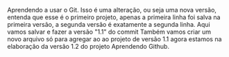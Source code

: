 Aprendendo a usar o Git.
Isso é uma alteração, ou seja uma nova versão, entenda que esse é o primeiro projeto, apenas a primeira linha foi salva na primeira versão, a segunda versão é exatamente a segunda linha.
Aqui vamos salvar e fazer a versão "1.1" do commit
Também vamos criar um novo arquivo só para agregar ao ao projeto de versão 1.1
agora estamos na elaboração da versão 1.2 do projeto Aprendendo Github.